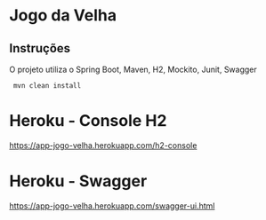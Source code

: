 # Jogo da Velha

## Instruções

O projeto utiliza o Spring Boot, Maven, H2, Mockito, Junit, Swagger


```
 mvn clean install
```

# Heroku - Console H2

https://app-jogo-velha.herokuapp.com/h2-console

# Heroku - Swagger

https://app-jogo-velha.herokuapp.com/swagger-ui.html
